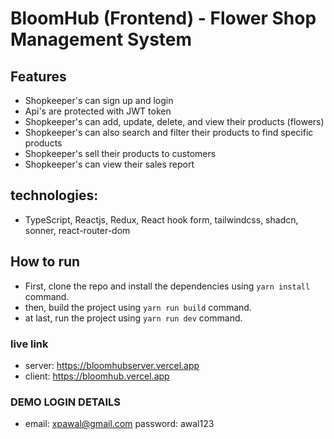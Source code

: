 # BloomHub (Frontend) - Flower Shop Management System

## Features

- Shopkeeper's can sign up and login
- Api's are protected with JWT token
- Shopkeeper's can add, update, delete, and view their products (flowers)
- Shopkeeper's can also search and filter their products to find specific products
- Shopkeeper's sell their products to customers
- Shopkeeper's can view their sales report

## technologies:

- TypeScript, Reactjs, Redux, React hook form, tailwindcss, shadcn, sonner, react-router-dom

## How to run

- First, clone the repo and install the dependencies using `yarn install` command.
- then, build the project using `yarn run build` command.
- at last, run the project using `yarn run dev` command.

### live link

- server: https://bloomhubserver.vercel.app
- client: https://bloomhub.vercel.app

### DEMO LOGIN DETAILS

- email: xpawal@gmail.com
  password: awal123
